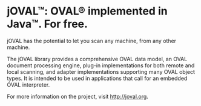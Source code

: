 jOVAL&trade;: OVAL&reg; implemented in Java&trade;. For free.
=============

jOVAL has the potential to let you scan any machine, from any other machine.

The jOVAL library provides a comprehensive OVAL data model, an OVAL document processing engine, plug-in implementations for both remote and local scanning, and adapter implementations supporting many OVAL object types.  It is intended to be used in applications that call for an embedded OVAL interpreter.

For more information on the project, visit http://joval.org.

